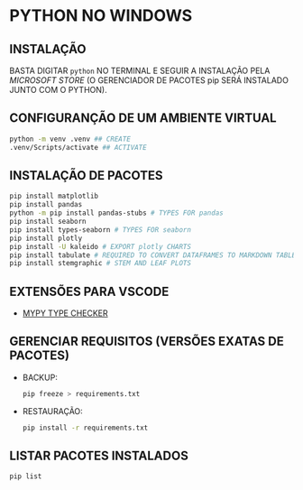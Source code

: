# PYTHON NO WINDOWS

## INSTALAÇÃO

BASTA DIGITAR `python` NO TERMINAL E SEGUIR A INSTALAÇÃO PELA _MICROSOFT STORE_ (O GERENCIADOR DE PACOTES pip SERÁ INSTALADO JUNTO COM O PYTHON).  

## CONFIGURANÇÃO DE UM AMBIENTE VIRTUAL

```bash
python -m venv .venv ## CREATE
.venv/Scripts/activate ## ACTIVATE
```

## INSTALAÇÃO DE PACOTES

```bash
pip install matplotlib
pip install pandas
python -m pip install pandas-stubs # TYPES FOR pandas
pip install seaborn
pip install types-seaborn # TYPES FOR seaborn
pip install plotly
pip install -U kaleido # EXPORT plotly CHARTS
pip install tabulate # REQUIRED TO CONVERT DATAFRAMES TO MARKDOWN TABLES
pip install stemgraphic # STEM AND LEAF PLOTS
```

## EXTENSÕES PARA VSCODE

* [MYPY TYPE CHECKER](https://marketplace.visualstudio.com/items?itemName=ms-python.mypy-type-checker)

## GERENCIAR REQUISITOS (VERSÕES EXATAS DE PACOTES)

* BACKUP:

  ```bash
  pip freeze > requirements.txt
  ```

* RESTAURAÇÃO:

  ```bash
  pip install -r requirements.txt
  ```

## LISTAR PACOTES INSTALADOS

```bash
pip list
```

